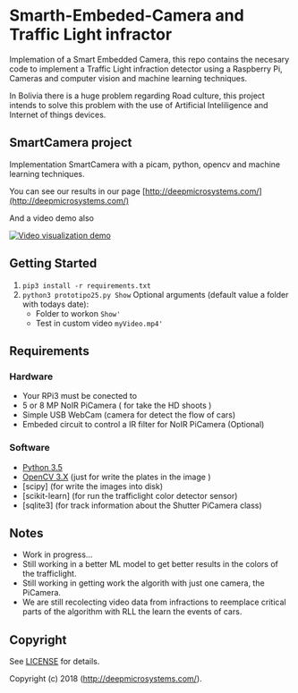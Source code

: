 # Smarth-Embeded-Camera and Traffic Light infractor
Implemation of a Smart Embedded Camera, this repo contains the necesary code to 
implement a Traffic Light infraction detector using a Raspberry Pi, Cameras and 
computer vision  and machine learning techniques.

In Bolivia there is a huge problem regarding Road culture, this project intends to solve this problem with the use of Artificial Inteliligence and Internet of things devices.

## SmartCamera project

Implementation SmartCamera with a picam, python, opencv and machine learning techniques.


You can see our results in our page [http://deepmicrosystems.com/](http://deepmicrosystems.com/)

And a video demo also 

[![Video visualization demo](https://github.com/AlvaroRQ/prototipo/blob/master/demo/demo.gif)](https://youtu.be/nVQm3AYlGUo)

## Getting Started
1. `pip3 install -r requirements.txt`
2. `python3 prototipo25.py Show` 
    Optional arguments (default value a folder with todays date):
    * Folder to workon `Show'`
    * Test in custom video `myVideo.mp4'`

## Requirements
### Hardware 
- Your RPi3 must be conected to
- 5 or 8 MP NoIR PiCamera ( for take the HD shoots )
- Simple USB WebCam (camera for detect the flow of cars)
- Embeded circuit to control a IR filter for NoIR PiCamera (Optional)

### Software
- [Python 3.5](https://www.continuum.io/downloads)
- [OpenCV 3.X](http://opencv.org/) (just for write the plates in the image )
- [scipy] (for write the images into disk)
- [scikit-learn] (for run the trafficlight color detector sensor)
- [sqlite3] (for track information about the Shutter PiCamera class)


## Notes
- Work in progress...
- Still working in a better ML model to get better results in the colors of the trafficlight.
- Still working in getting work the algorith with just one camera, the PiCamera.
- We are still recolecting video data from infractions to reemplace critical parts of the algorithm with RLL the learn the events of cars.

## Copyright
See [LICENSE](LICENSE) for details.

Copyright (c) 2018 (http://deepmicrosystems.com/).


